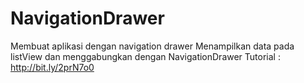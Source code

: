 # NavigationDrawer

Membuat aplikasi dengan navigation drawer
Menampilkan data pada listView dan menggabungkan dengan NavigationDrawer
Tutorial : http://bit.ly/2prN7o0
